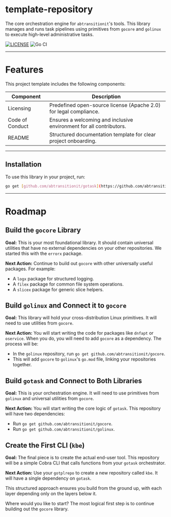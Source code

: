 # template-repository  


The core orchestration engine for `abtransitionit`'s tools. This library manages and runs task pipelines using primitives from `gocore` and `golinux` to execute high-level administrative tasks.

[![LICENSE](https://img.shields.io/badge/license-Apache_2.0-blue.svg)](https://choosealicense.com/licenses/apache-2.0/)
![Go CI](https://github.com/abtransitionit/gotask/actions/workflows/ci.yaml/badge.svg)

----


# Features  
This project template includes the following components:  


|Component|Description|
|-|-|
|Licensing|Predefined open-source license (Apache 2.0) for legal compliance.|
|Code of Conduct| Ensures a welcoming and inclusive environment for all contributors.|  
|README|Structured documentation template for clear project onboarding.|  

---

## Installation

To use this library in your project, run:

```bash
go get [github.com/abtransitionit/gotask](https://github.com/abtransitionit/gotask)
```

---

# Roadmap


## Build the `gocore` Library

**Goal:** This is your most foundational library. It should contain universal utilities that have no external dependencies on your other repositories. We started this with the `errorx` package.

**Next Action:** Continue to build out `gocore` with other universally useful packages. For example:
* A `logx` package for structured logging.
* A `filex` package for common file system operations.
* A `slicex` package for generic slice helpers.

## Build `golinux` and Connect it to `gocore`

**Goal:** This library will hold your cross-distribution Linux primitives. It will need to use utilities from `gocore`.

**Next Action:** You will start writing the code for packages like `dnfapt` or `oservice`. When you do, you will need to add `gocore` as a dependency. The process will be:
* In the `golinux` repository, run `go get github.com/abtransitionit/gocore`.
* This will add `gocore` to `golinux`'s `go.mod` file, linking your repositories together.

## Build `gotask` and Connect to Both Libraries

**Goal:** This is your orchestration engine. It will need to use primitives from `golinux` and universal utilities from `gocore`.

**Next Action:** You will start writing the core logic of `gotask`. This repository will have two dependencies:
* Run `go get github.com/abtransitionit/gocore`.
* Run `go get github.com/abtransitionit/golinux`.

## Create the First CLI (`kbe`)

**Goal:** The final piece is to create the actual end-user tool. This repository will be a simple Cobra CLI that calls functions from your `gotask` orchestrator.

**Next Action:** Use your `gotplrepo` to create a new repository called `kbe`. It will have a single dependency on `gotask`.

This structured approach ensures you build from the ground up, with each layer depending only on the layers below it.

Where would you like to start? The most logical first step is to continue building out the `gocore` library.